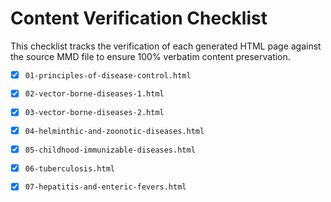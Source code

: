 # Content Verification Checklist

This checklist tracks the verification of each generated HTML page against the source MMD file to ensure 100% verbatim content preservation.

- [x] `01-principles-of-disease-control.html`
- [x] `02-vector-borne-diseases-1.html`
- [x] `03-vector-borne-diseases-2.html`
- [x] `04-helminthic-and-zoonotic-diseases.html`
- [x] `05-childhood-immunizable-diseases.html`
- [x] `06-tuberculosis.html`
- [x] `07-hepatitis-and-enteric-fevers.html`

